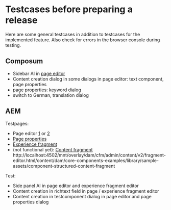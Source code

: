 # Testcases before preparing a release

Here are some general testcases in addition to testcases for the implemented feature.
Also check for errors in the browser console during testing.

## Composum

- Sidebar AI in [page editor](http://localhost:9090/bin/pages.html/content/ist/composum/home/pages/editing/Composum-AI)
- Content creation dialog in some dialogs in page editor: text component, page properties
- page properties: keyword dialog
- switch to German, translation dialog

## AEM

Testpages:

- Page editor [1](http://localhost:4502/editor.html/content/wknd/language-masters/test/composum-ai-testpages.html)
  or [2](http://localhost:4502/editor.html/content/wknd/language-masters/en/faqs.html)
- [Page properties](http://localhost:4502/mnt/overlay/wcm/core/content/sites/properties.html?item=/content/wknd/language-masters/en/faqs)
- [Experience fragment](http://localhost:4502/editor.html/content/experience-fragments/wknd/us/en/adventures/adventures-2021/master.html)
- (not functional
  yet): [Content fragment](http://localhost:4502/mnt/overlay/dam/cfm/admin/content/v2/fragment-editor.html/content/dam/wknd/en/adventures/ski-touring-mont-blanc/ski-touring-mont-blanc)
  http://localhost:4502/mnt/overlay/dam/cfm/admin/content/v2/fragment-editor.html/content/dam/core-components-examples/library/sample-assets/component-structured-content-fragment

Test:

- Side panel AI in page editor and experience fragment editor
- Content creation in richtext field in page / experience fragment editor
- Content creation in testcomponent dialog in page editor and page properties dialog
